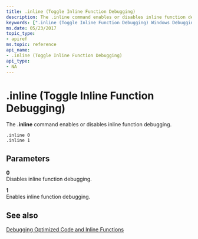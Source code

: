 ```yaml
---
title: .inline (Toggle Inline Function Debugging)
description: The .inline command enables or disables inline function debugging.
keywords: [".inline (Toggle Inline Function Debugging) Windows Debugging"]
ms.date: 05/23/2017
topic_type:
- apiref
ms.topic: reference
api_name:
- .inline (Toggle Inline Function Debugging)
api_type:
- NA
---
```


# .inline (Toggle Inline Function Debugging)


The **.inline** command enables or disables inline function debugging.

```dbgcmd
.inline 0
.inline 1
```

## Parameters


<span id="_______0"></span> **0**  
Disables inline function debugging.

<span id="_______1______"></span> **1**   
Enables inline function debugging.

## See also


[Debugging Optimized Code and Inline Functions](../debugger/debugging-optimized-code-and-inline-functions-external.md)

 

 






